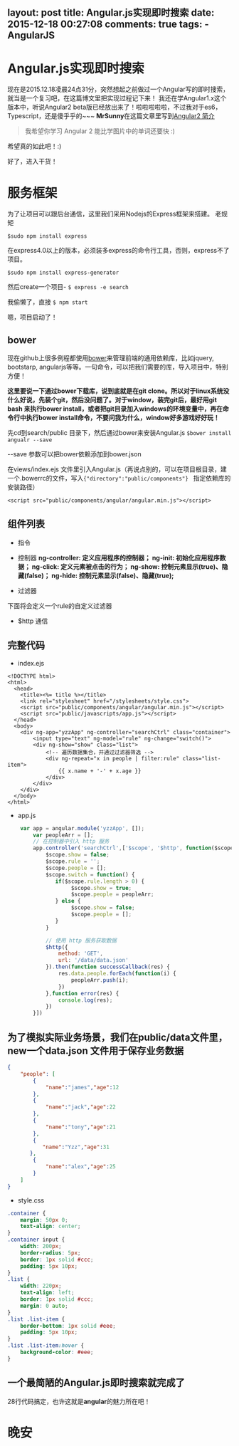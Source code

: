layout: post
title: Angular.js实现即时搜索
date: 2015-12-18 00:27:08
comments: true
tags:
	- AngularJS
---

# Angular.js实现即时搜索

现在是2015.12.18凌晨24点31分，突然想起之前做过一个Angular写的即时搜索，就当是一个复习吧，在这篇博文里把实现过程记下来！
我还在学Angular1.x这个版本中，听说Angular2 beta版已经放出来了！啦啦啦啦啦，不过我对于es6，Typescript，还是傻乎乎的~~~
**MrSunny**在这篇文章里写到[Angular2 简介](http://zhuanlan.zhihu.com/FrontendMagazine/20058966)
> 我希望你学习 Angular 2 能比学图片中的单词还要快 :)

<!--more-->

希望真的如此吧！:)

好了，进入干货！

# 服务框架


为了让项目可以跟后台通信，这里我们采用Nodejs的Express框架来搭建。
老规矩

` $sudo npm install express `

在express4.0以上的版本，必须装多express的命令行工具，否则，express不了项目。

` $sudo npm install express-generator `

然后create一个项目- `$ express -e search `

我偷懒了，直接 `$ npm start`

嗯，项目启动了！

## bower

现在github上很多例程都使用[bower](http://bower.io/)来管理前端的通用依赖库，比如jquery, bootstarp, angularjs等等。一句命令，可以把我们需要的库，导入项目中，特别方便！

**这里要说一下通过bower下载库，说到底就是在git clone。所以对于linux系统没什么好说，先装个git，然后没问题了。对于window，装完git后，最好用git bash 来执行bower install，或者把git目录加入windows的环境变量中，再在命令行中执行bower install命令，不要问我为什么，window好多游戏好好玩！**

先cd到search/public 目录下，然后通过bower来安装Angular.js
`$bower install angualr --save `

--save 参数可以把bower依赖添加到bower.json

在views/index.ejs 文件里引入Angular.js（再说点别的，可以在项目根目录，建一个.bowerrc的文件，写入`{"directory":"public/components"} `
指定依赖库的安装路径）

```
<script src="public/components/angular/angular.min.js"></script>

```
## 组件列表

* 指令

* 控制器
**ng-controller: 定义应用程序的控制器；
ng-init: 初始化应用程序数据；
ng-click: 定义元素被点击的行为；
ng-show: 控制元素显示(true)、隐藏(false)；
ng-hide: 控制元素显示(false)、隐藏(true);**
* 过滤器

下面将会定义一个rule的自定义过滤器

* $http 通信

## 完整代码


* index.ejs

```
<!DOCTYPE html>
<html>
  <head>
    <title><%= title %></title>
    <link rel="stylesheet" href="/stylesheets/style.css">
    <script src="public/components/angular/angular.min.js"></script>
    <script src="public/javascripts/app.js"></script>
  </head>
  <body>
    <div ng-app="yzzApp" ng-controller="searchCtrl" class="container">
        <input type="text" ng-model="rule" ng-change="switch()">
        <div ng-show="show" class="list">
            <!-- 遍历数据集合，并通过过滤器筛选 -->
            <div ng-repeat="x in people | filter:rule" class="list-item">
                {{ x.name + '-' + x.age }}
            </div>
        </div>
    </div>
  </body>
</html>

```

* app.js

```js
	var app = angular.module('yzzApp', []);
        var peopleArr = [];
        // 在控制器中引入 http 服务
        app.controller('searchCtrl',['$scope', '$http', function($scope, $http) {
            $scope.show = false;
            $scope.rule = '';
            $scope.people = [];
            $scope.switch = function() {
               if($scope.rule.length > 0) {
                    $scope.show = true;
                    $scope.people = peopleArr;
               } else {
                    $scope.show = false;
                    $scope.people = [];
               }
            }

            // 使用 http 服务获取数据
            $http({
                method: 'GET',
                url: '/data/data.json'
            }).then(function successCallback(res) {
                res.data.people.forEach(function(i) {
                    peopleArr.push(i);
                })
            },function error(res) {
                console.log(res);
            })
        }])

```

## 为了模拟实际业务场景，我们在public/data文件里，new一个data.json 文件用于保存业务数据


``` json
{
    "people": [
        {
            "name":"james","age":12
        },
        {
            "name":"jack","age":22
        },
        {
            "name":"tony","age":21
        },
        {
           "name":"Yzz","age":31
	   },
        {
            "name":"alex","age":25
        }
    ]
}

```
* style.css

```css
.container {
    margin: 50px 0;
    text-align: center;
}
.container input {
    width: 200px;
    border-radius: 5px;
    border: 1px solid #ccc;
    padding: 5px 10px;
}
.list {
    width: 220px;
    text-align: left;
    border: 1px solid #ccc;
    margin: 0 auto;
}
.list .list-item {
    border-bottom: 1px solid #eee;
    padding: 5px 10px;
}
.list .list-item:hover {
    background-color: #eee;
}

```
## 一个最简陋的Angular.js即时搜索就完成了

28行代码搞定，也许这就是**angular**的魅力所在吧！

# 晚安

